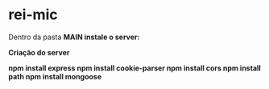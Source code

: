 # rei-mic

Dentro da pasta <b>MAIN<b> instale o server:


<b>Criação do server<b>

npm install express
npm install cookie-parser
npm install cors
npm install path
npm install mongoose
